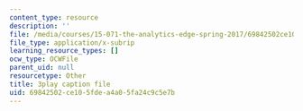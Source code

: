 ```yaml
---
content_type: resource
description: ''
file: /media/courses/15-071-the-analytics-edge-spring-2017/69842502ce105fdea4a05fa24c9c5e7b_xglWbWk_swE.vtt
file_type: application/x-subrip
learning_resource_types: []
ocw_type: OCWFile
parent_uid: null
resourcetype: Other
title: 3play caption file
uid: 69842502-ce10-5fde-a4a0-5fa24c9c5e7b
---
```

